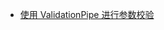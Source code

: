 - [使用 ValidationPipe 进行参数校验](https://juejin.cn/book/7226988578700525605/section/7237073778033819708)
